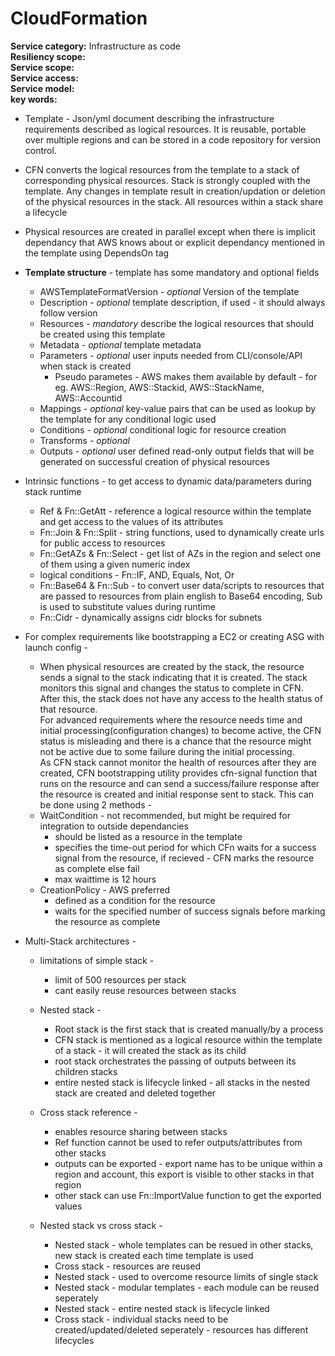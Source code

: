 # CloudFormation  
**Service category:** Infrastructure as code  
**Resiliency scope:**   
**Service scope:**   
**Service access:**   
**Service model:**   
**key words:**   

* Template - Json/yml document describing the infrastructure requirements described as logical resources. It is reusable, portable over multiple regions and can be stored in a code repository for version control.  

* CFN converts the logical resources from the template to a stack of corresponding physical resources. Stack is strongly coupled with the template. Any changes in template result in creation/updation or deletion of the physical resources in the stack. All resources within a stack share a lifecycle  

* Physical resources are created in parallel except when there is implicit dependancy that AWS knows about or explicit dependancy mentioned in the template using DependsOn tag  

* **Template structure** - template has some mandatory and optional fields  
  * AWSTemplateFormatVersion - *optional* Version of the template  
  * Description - *optional* template description, if used - it should always follow version  
  * Resources - *mandatory* describe the logical resources that should be created using this template  
  * Metadata - *optional* template metadata  
  * Parameters - *optional* user inputs needed from CLI/console/API when stack is created  
    * Pseudo parametes - AWS makes them available by default - for eg. AWS::Region, AWS::Stackid, AWS::StackName, AWS::Accountid  
  * Mappings - *optional* key-value pairs that can be used as lookup by the template for any conditional logic used  
  * Conditions - *optional* conditional logic for resource creation  
  * Transforms - *optional*  
  * Outputs - *optional* user defined read-only output fields that will be generated on successful creation of physical resources  
  
* Intrinsic functions - to get access to dynamic data/parameters during stack runtime  
  * Ref & Fn::GetAtt - reference a logical resource within the template and get access to the values of its attributes  
  * Fn::Join & Fn::Split - string functions, used to dynamically create urls for public access to resources  
  * Fn::GetAZs & Fn::Select - get list of AZs in the region and select one of them using a given numeric index  
  * logical conditions - Fn::IF, AND, Equals, Not, Or  
  * Fn::Base64 & Fn::Sub - to convert user data/scripts to resources that are passed to resources from plain english to Base64 encoding, Sub is used to substitute values during runtime  
  * Fn::Cidr - dynamically assigns cidr blocks for subnets  

* For complex requirements like bootstrapping a EC2 or creating ASG with launch config -  
  * When physical resources are created by the stack, the resource sends a signal to the stack indicating that it is created. The stack monitors this signal and changes the status to complete in CFN. After this, the stack does not have any access to the health status of that resource.  
  For advanced requirements where the resource needs time and initial processing(configuration changes) to become active, the CFN status is misleading and there is a chance that the resource might not be active due to some failure during the initial processing.  
  As CFN stack cannot monitor the health of resources after they are created, CFN bootstrapping utility provides cfn-signal function that runs on the resource and can send a success/failure response after the resource is created and initial response sent to stack. This can be done using 2 methods -  
  * WaitCondition - not recommended, but might be required for integration to outside dependancies  
    * should be listed as a resource in the template  
    * specifies the time-out period for which CFn waits for a success signal from the resource, if recieved - CFN marks the resource as complete else fail  
    * max waittime is 12 hours  
  * CreationPolicy - AWS preferred  
    * defined as a condition for the resource  
    * waits for the specified number of success signals before marking the resource as complete  
    
* Multi-Stack architectures -  
  * limitations of simple stack -  
    * limit of 500 resources per stack  
    * cant easily reuse resources between stacks  
  * Nested stack -  
    * Root stack is the first stack that is created manually/by a process  
    * CFN stack is mentioned as a logical resource within the template of a stack - it will created the stack as its child  
    * root stack orchestrates the passing of outputs between its children stacks  
    * entire nested stack is lifecycle linked - all stacks in the nested stack are created and deleted together  
  
  * Cross stack reference -  
    * enables resource sharing between stacks  
    * Ref function cannot be used to refer outputs/attributes from other stacks  
    * outputs can be exported - export name has to be unique within a region and account, this export is visible to other stacks in that region  
    * other stack can use Fn::ImportValue function to get the exported values  
  
  * Nested stack vs cross stack - 
    * Nested stack - whole templates can be resued in other stacks, new stack is created each time template is used  
    * Cross stack - resources are reused  
    * Nested stack - used to overcome resource limits of single stack  
    * Nested stack - modular templates - each module can be reused seperately  
    * Nested stack - entire nested stack is lifecycle linked  
    * Cross stack - individual stacks need to be created/updated/deleted seperately - resources has different lifecycles  

